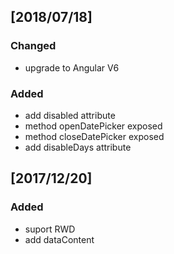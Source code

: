 ## [2018/07/18]

### Changed

- upgrade to Angular V6

### Added

- add disabled attribute
- method openDatePicker exposed
- method closeDatePicker exposed
- add disableDays attribute

## [2017/12/20]

### Added

- suport RWD
- add dataContent
